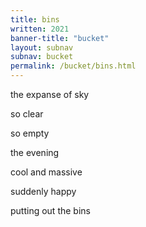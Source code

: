 ```yaml
---
title: bins 
written: 2021
banner-title: "bucket" 
layout: subnav
subnav: bucket
permalink: /bucket/bins.html
---
```


<div class="poem">
the expanse of sky

so clear

so empty

the evening

cool and massive

suddenly happy

putting out the bins
</div>
